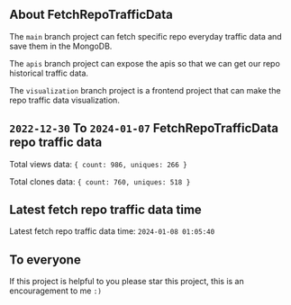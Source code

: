 ## About FetchRepoTrafficData

The `main` branch project can fetch specific repo everyday traffic data and save them in the MongoDB.

The `apis` branch project can expose the apis so that we can get our repo historical traffic data.

The `visualization` branch project is a frontend project that can make the repo traffic data visualization.

## `2022-12-30` To `2024-01-07` FetchRepoTrafficData repo traffic data

Total views data: `{ count: 986, uniques: 266 }`

Total clones data: `{ count: 760, uniques: 518 }`

## Latest fetch repo traffic data time

Latest fetch repo traffic data time: `2024-01-08 01:05:40`

## To everyone

If this project is helpful to you please star this project, this is an encouragement to me `:)`



